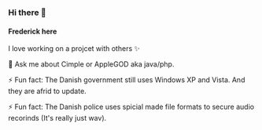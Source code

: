 ### Hi there 👋

#### Frederick here

I love working on a projcet with others ✨

💬 Ask me about Cimple or AppleGOD aka java/php.

⚡ Fun fact: The Danish government still uses Windows XP and Vista. And they are afrid to update.

⚡ Fun fact: The Danish police uses spicial made file formats to secure audio recorinds (It's really just wav).

<!-- **Ylacat/Ylacat** is a ✨ _special_ ✨ repository because its `README.md` (this file) appears on your GitHub profile.

Here are some ideas to get you started:

- 🔭 I’m currently working on ...
- 🌱 I’m currently learning ...
- 👯 I’m looking to collaborate on ...
- 🤔 I’m looking for help with ...
- 💬 Ask me about ...
- 📫 How to reach me: ...
- 😄 Pronouns: ...
- ⚡ Fun fact: ...

-->
